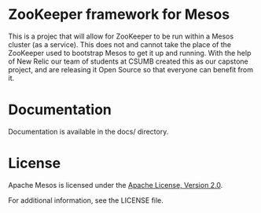 # ZooKeeper framework for Mesos

This is a projec that will allow for ZooKeeper to be run within a Mesos cluster (as a service).
This does not and cannot take the place of the ZooKeeper used to bootstrap Mesos to get it up
and running. With the help of New Relic our team of students at CSUMB created this as our capstone
project, and are releasing it Open Source so that everyone can benefit from it. 

# Documentation 

Documentation is available in the docs/ directory.

# License

Apache Mesos is licensed under the [Apache License, Version 2.0](http://www.apache.org/licenses/LICENSE-2.0).

For additional information, see the LICENSE file.